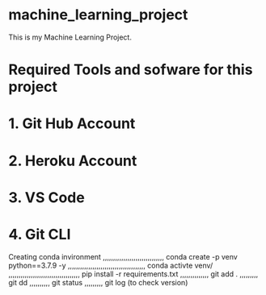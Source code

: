 # machine_learning_project
This is my Machine Learning Project.

# Required Tools and sofware for this project
# 1. Git Hub Account
# 2. Heroku Account
# 3.  VS Code
# 4. Git CLI

Creating conda invironment
,,,,,,,,,,,,,,,,,,,,,,,,,,,,,,
conda create -p venv python==3.7.9 -y
,,,,,,,,,,,,,,,,,,,,,,,,,,,,,,,,,,,,,,
conda activte venv/
,,,,,,,,,,,,,,,,,,,,,,,,,,,,,,,,,,,
pip install -r requirements.txt
,,,,,,,,,,,,,,
git add . 
,,,,,,,,,
git dd <filename>
,,,,,,,,,,
git status
,,,,,,,,,
git log (to check version)


